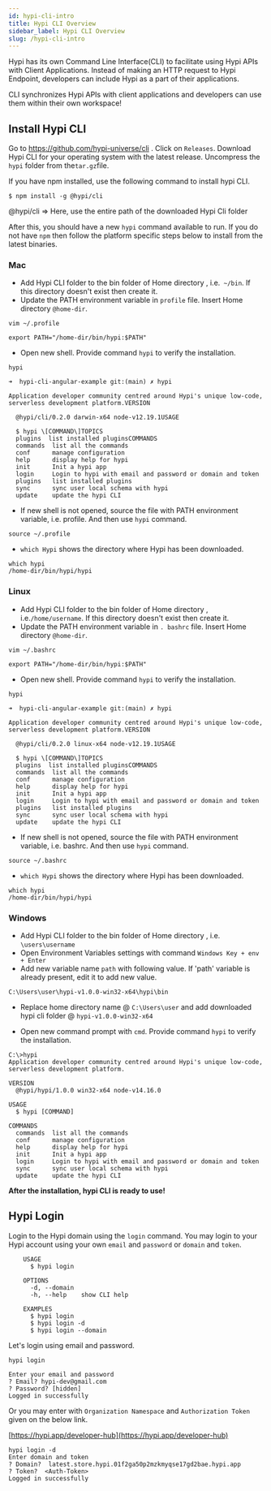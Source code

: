 ```yaml
---
id: hypi-cli-intro
title: Hypi CLI Overview
sidebar_label: Hypi CLI Overview
slug: /hypi-cli-intro
---
```


Hypi has its own Command Line Interface(CLI) to facilitate using Hypi APIs with Client Applications. Instead of making an HTTP request to Hypi Endpoint, developers can include Hypi as a part of their applications.

CLI synchronizes Hypi APIs with client applications and developers can use them within their own workspace!

## Install Hypi CLI

Go to https://github.com/hypi-universe/cli . Click on `Releases`.  Download Hypi CLI for your operating system with the latest release.  Uncompress the `hypi` folder from the`tar.gz`file.

If you have npm installed,  use the following command to install hypi CLI.
```
$ npm install -g @hypi/cli
```
@hypi/cli => Here, use the entire path of the downloaded Hypi Cli folder

After this, you should have a new `hypi` command available to run. If you do not have `npm` then follow the platform specific steps below to install from the latest binaries.

### Mac

+ Add Hypi CLI folder to the bin folder of Home directory , i.e.` ~/bin`. If this directory doesn't exist then create it.
+ Update the PATH environment variable in `profile` file.  Insert Home directory `@home-dir`. 
```
vim ~/.profile
```
```
export PATH="/home-dir/bin/hypi:$PATH"
```
- Open new shell. Provide command `hypi` to verify the installation.
```
hypi
```
```
➜  hypi-cli-angular-example git:(main) ✗ hypi  
 
Application developer community centred around Hypi's unique low-code, serverless development platform.VERSION  
  
  @hypi/cli/0.2.0 darwin-x64 node-v12.19.1USAGE  
  
  $ hypi \[COMMAND\]TOPICS  
  plugins  list installed pluginsCOMMANDS  
  commands  list all the commands  
  conf      manage configuration  
  help      display help for hypi  
  init      Init a hypi app  
  login     Login to hypi with email and password or domain and token  
  plugins   list installed plugins  
  sync      sync user local schema with hypi  
  update    update the hypi CLI  
```
+ If new shell is not opened, source the file with PATH environment variable, i.e. profile. And then use `hypi` command.
```
source ~/.profile
```
+ `which Hypi` shows the directory where Hypi has been downloaded. 
```
which hypi
/home-dir/bin/hypi/hypi
```

### Linux

+ Add Hypi CLI folder to the bin folder of Home directory , i.e.`/home/username`. If this directory doesn't exist then create it.
+ Update the PATH environment variable in `. bashrc` file.  Insert Home directory `@home-dir`. 
```
vim ~/.bashrc
```
```
export PATH="/home-dir/bin/hypi:$PATH"
```
- Open new shell. Provide command `hypi` to verify the installation.
```
hypi
```
```
➜  hypi-cli-angular-example git:(main) ✗ hypi  
 
Application developer community centred around Hypi's unique low-code, serverless development platform.VERSION  
  
  @hypi/cli/0.2.0 linux-x64 node-v12.19.1USAGE  
  
  $ hypi \[COMMAND\]TOPICS  
  plugins  list installed pluginsCOMMANDS  
  commands  list all the commands  
  conf      manage configuration  
  help      display help for hypi  
  init      Init a hypi app  
  login     Login to hypi with email and password or domain and token  
  plugins   list installed plugins  
  sync      sync user local schema with hypi  
  update    update the hypi CLI  
```
+ If new shell is not opened, source the file with PATH environment variable, i.e. bashrc. And then use `hypi` command.
```
source ~/.bashrc
```
+ `which Hypi` shows the directory where Hypi has been downloaded. 
```
which hypi
/home-dir/bin/hypi/hypi
```

### Windows

+ Add Hypi CLI folder to the bin folder of Home directory , i.e. `\users\username`
+ Open Environment Variables settings with command `Windows Key + env + Enter`
+ Add new variable name `path` with following value. If 'path' variable is already present, edit it to add new value.
```
C:\Users\user\hypi-v1.0.0-win32-x64\hypi\bin
```
* Replace home directory name @ `C:\Users\user` and add downloaded hypi cli folder @ `hypi-v1.0.0-win32-x64`

+ Open new command prompt with `cmd`. Provide command `hypi` to verify the installation.
```
C:\>hypi
Application developer community centred around Hypi's unique low-code, serverless development platform.

VERSION
  @hypi/hypi/1.0.0 win32-x64 node-v14.16.0

USAGE
  $ hypi [COMMAND]

COMMANDS
  commands  list all the commands
  conf      manage configuration
  help      display help for hypi
  init      Init a hypi app
  login     Login to hypi with email and password or domain and token
  sync      sync user local schema with hypi
  update    update the hypi CLI

```

**After the installation, hypi CLI is ready to use!**

## Hypi Login

Login to the Hypi domain using the `login` command. You may login to your Hypi account using your own `email` and `password` or `domain` and `token`.
```
    USAGE
      $ hypi login
    
    OPTIONS
      -d, --domain
      -h, --help    show CLI help
    
    EXAMPLES
      $ hypi login
      $ hypi login -d
      $ hypi login --domain
```
Let's login using email and password.
```
hypi login
```
```
Enter your email and password
? Email? hypi-dev@gmail.com
? Password? [hidden]
Logged in successfully
```
Or you may enter with `Organization Namespace` and `Authorization Token` given on the below link.

[https://hypi.app/developer-hub](https://hypi.app/developer-hub)

```
hypi login -d
Enter domain and token
? Domain?  latest.store.hypi.01f2ga50p2mzkmyqse17gd2bae.hypi.app
? Token?  <Auth-Token>
Logged in successfully
```
